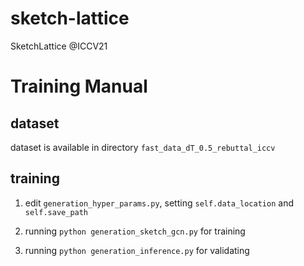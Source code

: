 # sketch-lattice

SketchLattice @ICCV21

# Training Manual

## dataset

dataset is available in directory `fast_data_dT_0.5_rebuttal_iccv`

## training 

1. edit `generation_hyper_params.py`, setting `self.data_location` and `self.save_path`

2. running `python generation_sketch_gcn.py` for training

3. running `python generation_inference.py` for validating
  
